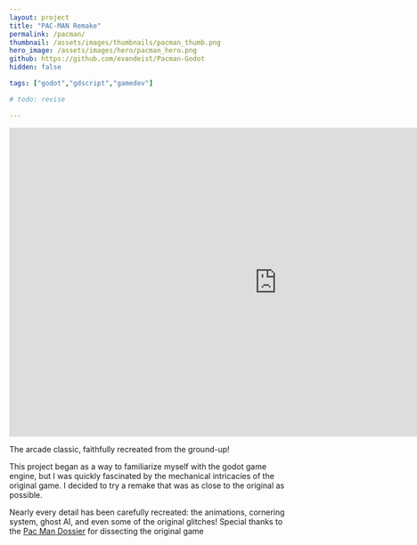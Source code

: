 ```yaml
---
layout: project
title: "PAC-MAN Remake"
permalink: /pacman/
thumbnail: /assets/images/thumbnails/pacman_thumb.png
hero_image: /assets/images/hero/pacman_hero.png
github: https://github.com/evandeist/Pacman-Godot
hidden: false

tags: ["godot","gdscript","gamedev"]

# todo: revise

---
```

<style>
    #notice{
        text-align: center;
        padding:0;
        margin:2%;
    }
</style>

<div class="game-container">
    <iframe frameborder="0" src="https://itch.io/embed-upload/8667877?color=333333" allowfullscreen="" width="960" height="555"><a href="https://evandeist.itch.io/pac-man-remake">Play Pac Man Remake on itch.io</a></iframe>
</div>

The arcade classic, faithfully recreated from the ground-up!

This project began as a way to familiarize myself with the godot game engine, 
but I was quickly fascinated by the mechanical intricacies of the original game. 
I decided to try a remake that was as close to the original as possible.

Nearly every detail has been carefully recreated: the animations, cornering system, ghost AI, and even some of the original glitches!
Special thanks to the <a href="https://pacman.holenet.info/">Pac Man Dossier</a> for dissecting the original game